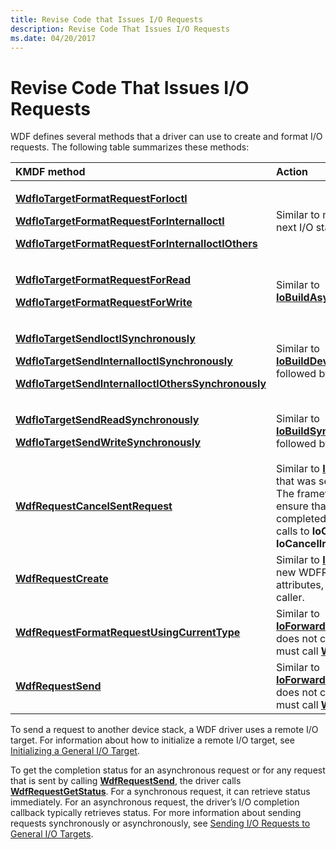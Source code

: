```yaml
---
title: Revise Code that Issues I/O Requests
description: Revise Code That Issues I/O Requests
ms.date: 04/20/2017
---
```


# Revise Code That Issues I/O Requests


WDF defines several methods that a driver can use to create and format I/O requests. The following table summarizes these methods:

<table>
<colgroup>
<col width="50%" />
<col width="50%" />
</colgroup>
<thead>
<tr class="header">
<th align="left">KMDF method</th>
<th align="left">Action</th>
</tr>
</thead>
<tbody>
<tr class="odd">
<td align="left"><p><a href="/windows-hardware/drivers/ddi/wdfiotarget/nf-wdfiotarget-wdfiotargetformatrequestforioctl" data-raw-source="[&lt;strong&gt;WdfIoTargetFormatRequestForIoctl&lt;/strong&gt;](/windows-hardware/drivers/ddi/wdfiotarget/nf-wdfiotarget-wdfiotargetformatrequestforioctl)"><strong>WdfIoTargetFormatRequestForIoctl</strong></a></p>
<p><a href="/windows-hardware/drivers/ddi/wdfiotarget/nf-wdfiotarget-wdfiotargetformatrequestforinternalioctl" data-raw-source="[&lt;strong&gt;WdfIoTargetFormatRequestForInternalIoctl&lt;/strong&gt;](/windows-hardware/drivers/ddi/wdfiotarget/nf-wdfiotarget-wdfiotargetformatrequestforinternalioctl)"><strong>WdfIoTargetFormatRequestForInternalIoctl</strong></a></p>
<p><a href="/windows-hardware/drivers/ddi/wdfiotarget/nf-wdfiotarget-wdfiotargetformatrequestforinternalioctlothers" data-raw-source="[&lt;strong&gt;WdfIoTargetFormatRequestForInternalIoctlOthers&lt;/strong&gt;](/windows-hardware/drivers/ddi/wdfiotarget/nf-wdfiotarget-wdfiotargetformatrequestforinternalioctlothers)"><strong>WdfIoTargetFormatRequestForInternalIoctlOthers</strong></a></p></td>
<td align="left">Similar to manually formatting the next I/O stack location.</td>
</tr>
<tr class="even">
<td align="left"><p><a href="/windows-hardware/drivers/ddi/wdfiotarget/nf-wdfiotarget-wdfiotargetformatrequestforread" data-raw-source="[&lt;strong&gt;WdfIoTargetFormatRequestForRead&lt;/strong&gt;](/windows-hardware/drivers/ddi/wdfiotarget/nf-wdfiotarget-wdfiotargetformatrequestforread)"><strong>WdfIoTargetFormatRequestForRead</strong></a></p>
<p><a href="/windows-hardware/drivers/ddi/wdfiotarget/nf-wdfiotarget-wdfiotargetformatrequestforwrite" data-raw-source="[&lt;strong&gt;WdfIoTargetFormatRequestForWrite&lt;/strong&gt;](/windows-hardware/drivers/ddi/wdfiotarget/nf-wdfiotarget-wdfiotargetformatrequestforwrite)"><strong>WdfIoTargetFormatRequestForWrite</strong></a></p></td>
<td align="left">Similar to <a href="/windows-hardware/drivers/ddi/wdm/nf-wdm-iobuildasynchronousfsdrequest" data-raw-source="[&lt;strong&gt;IoBuildAsynchronousFsdRequest&lt;/strong&gt;](/windows-hardware/drivers/ddi/wdm/nf-wdm-iobuildasynchronousfsdrequest)"><strong>IoBuildAsynchronousFsdRequest</strong></a>.</td>
</tr>
<tr class="odd">
<td align="left"><p><a href="/windows-hardware/drivers/ddi/wdfiotarget/nf-wdfiotarget-wdfiotargetsendioctlsynchronously" data-raw-source="[&lt;strong&gt;WdfIoTargetSendIoctlSynchronously&lt;/strong&gt;](/windows-hardware/drivers/ddi/wdfiotarget/nf-wdfiotarget-wdfiotargetsendioctlsynchronously)"><strong>WdfIoTargetSendIoctlSynchronously</strong></a></p>
<p><a href="/windows-hardware/drivers/ddi/wdfiotarget/nf-wdfiotarget-wdfiotargetsendinternalioctlsynchronously" data-raw-source="[&lt;strong&gt;WdfIoTargetSendInternalIoctlSynchronously&lt;/strong&gt;](/windows-hardware/drivers/ddi/wdfiotarget/nf-wdfiotarget-wdfiotargetsendinternalioctlsynchronously)"><strong>WdfIoTargetSendInternalIoctlSynchronously</strong></a></p>
<p><a href="/windows-hardware/drivers/ddi/wdfiotarget/nf-wdfiotarget-wdfiotargetsendinternalioctlotherssynchronously" data-raw-source="[&lt;strong&gt;WdfIoTargetSendInternalIoctlOthersSynchronously&lt;/strong&gt;](/windows-hardware/drivers/ddi/wdfiotarget/nf-wdfiotarget-wdfiotargetsendinternalioctlotherssynchronously)"><strong>WdfIoTargetSendInternalIoctlOthersSynchronously</strong></a></p></td>
<td align="left">Similar to <a href="/windows-hardware/drivers/ddi/wdm/nf-wdm-iobuilddeviceiocontrolrequest" data-raw-source="[&lt;strong&gt;IoBuildDeviceIoControlRequest&lt;/strong&gt;](/windows-hardware/drivers/ddi/wdm/nf-wdm-iobuilddeviceiocontrolrequest)"><strong>IoBuildDeviceIoControlRequest</strong></a>, followed by <a href="/windows-hardware/drivers/ddi/wdm/nf-wdm-iocalldriver" data-raw-source="[&lt;strong&gt;IoCallDriver&lt;/strong&gt;](/windows-hardware/drivers/ddi/wdm/nf-wdm-iocalldriver)"><strong>IoCallDriver</strong></a>.</td>
</tr>
<tr class="even">
<td align="left"><p><a href="/windows-hardware/drivers/ddi/wdfiotarget/nf-wdfiotarget-wdfiotargetsendreadsynchronously" data-raw-source="[&lt;strong&gt;WdfIoTargetSendReadSynchronously&lt;/strong&gt;](/windows-hardware/drivers/ddi/wdfiotarget/nf-wdfiotarget-wdfiotargetsendreadsynchronously)"><strong>WdfIoTargetSendReadSynchronously</strong></a></p>
<p><a href="/windows-hardware/drivers/ddi/wdfiotarget/nf-wdfiotarget-wdfiotargetsendwritesynchronously" data-raw-source="[&lt;strong&gt;WdfIoTargetSendWriteSynchronously&lt;/strong&gt;](/windows-hardware/drivers/ddi/wdfiotarget/nf-wdfiotarget-wdfiotargetsendwritesynchronously)"><strong>WdfIoTargetSendWriteSynchronously</strong></a></p></td>
<td align="left">Similar to <a href="/windows-hardware/drivers/ddi/wdm/nf-wdm-iobuildsynchronousfsdrequest" data-raw-source="[&lt;strong&gt;IoBuildSynchronousFsdRequest&lt;/strong&gt;](/windows-hardware/drivers/ddi/wdm/nf-wdm-iobuildsynchronousfsdrequest)"><strong>IoBuildSynchronousFsdRequest</strong></a>, followed by <a href="/windows-hardware/drivers/ddi/wdm/nf-wdm-iocalldriver" data-raw-source="[&lt;strong&gt;IoCallDriver&lt;/strong&gt;](/windows-hardware/drivers/ddi/wdm/nf-wdm-iocalldriver)"><strong>IoCallDriver</strong></a>.</td>
</tr>
<tr class="odd">
<td align="left"><p><a href="/windows-hardware/drivers/ddi/wdfrequest/nf-wdfrequest-wdfrequestcancelsentrequest" data-raw-source="[&lt;strong&gt;WdfRequestCancelSentRequest&lt;/strong&gt;](/windows-hardware/drivers/ddi/wdfrequest/nf-wdfrequest-wdfrequestcancelsentrequest)"><strong>WdfRequestCancelSentRequest</strong></a></p></td>
<td align="left">Similar to <a href="/windows-hardware/drivers/ddi/wdm/nf-wdm-iocancelirp" data-raw-source="[&lt;strong&gt;IoCancelIrp&lt;/strong&gt;](/windows-hardware/drivers/ddi/wdm/nf-wdm-iocancelirp)"><strong>IoCancelIrp</strong></a> for a PIRP that was sent with <a href="/windows-hardware/drivers/ddi/wdm/nf-wdm-iocalldriver" data-raw-source="[&lt;strong&gt;IoCallDriver&lt;/strong&gt;](/windows-hardware/drivers/ddi/wdm/nf-wdm-iocalldriver)"><strong>IoCallDriver</strong></a>. The framework provides locks to ensure that the PIRP is not completed or freed between the calls to <strong>IoCallDriver</strong> and <strong>IoCancelIrp</strong>.</td>
</tr>
<tr class="even">
<td align="left"><a href="/windows-hardware/drivers/ddi/wdfrequest/nf-wdfrequest-wdfrequestcreate" data-raw-source="[&lt;strong&gt;WdfRequestCreate&lt;/strong&gt;](/windows-hardware/drivers/ddi/wdfrequest/nf-wdfrequest-wdfrequestcreate)"><strong>WdfRequestCreate</strong></a></td>
<td align="left">Similar to <a href="/windows-hardware/drivers/ddi/wdm/nf-wdm-ioallocateirp" data-raw-source="[&lt;strong&gt;IoAllocateIrp&lt;/strong&gt;](/windows-hardware/drivers/ddi/wdm/nf-wdm-ioallocateirp)"><strong>IoAllocateIrp</strong></a>. Creates a new WDFREQUEST object, sets attributes, and returns handle to caller.</td>
</tr>
<tr class="odd">
<td align="left"><a href="/windows-hardware/drivers/ddi/wdfrequest/nf-wdfrequest-wdfrequestformatrequestusingcurrenttype" data-raw-source="[&lt;strong&gt;WdfRequestFormatRequestUsingCurrentType&lt;/strong&gt;](/windows-hardware/drivers/ddi/wdfrequest/nf-wdfrequest-wdfrequestformatrequestusingcurrenttype)"><strong>WdfRequestFormatRequestUsingCurrentType</strong></a></td>
<td align="left">Similar to <a href="/windows-hardware/drivers/ddi/wdm/nf-wdm-ioforwardirpsynchronously" data-raw-source="[&lt;strong&gt;IoForwardIrpSynchronously&lt;/strong&gt;](/windows-hardware/drivers/ddi/wdm/nf-wdm-ioforwardirpsynchronously)"><strong>IoForwardIrpSynchronously</strong></a> but does not call <a href="/windows-hardware/drivers/ddi/wdm/nf-wdm-iocalldriver" data-raw-source="[&lt;strong&gt;IoCallDriver&lt;/strong&gt;](/windows-hardware/drivers/ddi/wdm/nf-wdm-iocalldriver)"><strong>IoCallDriver</strong></a>; driver must call <a href="/windows-hardware/drivers/ddi/wdfrequest/nf-wdfrequest-wdfrequestsend" data-raw-source="[&lt;strong&gt;WdfRequestSend&lt;/strong&gt;](/windows-hardware/drivers/ddi/wdfrequest/nf-wdfrequest-wdfrequestsend)"><strong>WdfRequestSend</strong></a>.</td>
</tr>
<tr class="even">
<td align="left"><a href="/windows-hardware/drivers/ddi/wdfrequest/nf-wdfrequest-wdfrequestsend" data-raw-source="[&lt;strong&gt;WdfRequestSend&lt;/strong&gt;](/windows-hardware/drivers/ddi/wdfrequest/nf-wdfrequest-wdfrequestsend)"><strong>WdfRequestSend</strong></a></td>
<td align="left">Similar to <a href="/windows-hardware/drivers/ddi/wdm/nf-wdm-ioforwardirpsynchronously" data-raw-source="[&lt;strong&gt;IoForwardIrpSynchronously&lt;/strong&gt;](/windows-hardware/drivers/ddi/wdm/nf-wdm-ioforwardirpsynchronously)"><strong>IoForwardIrpSynchronously</strong></a> but does not call <a href="/windows-hardware/drivers/ddi/wdm/nf-wdm-iocalldriver" data-raw-source="[&lt;strong&gt;IoCallDriver&lt;/strong&gt;](/windows-hardware/drivers/ddi/wdm/nf-wdm-iocalldriver)"><strong>IoCallDriver</strong></a>; driver must call <a href="/windows-hardware/drivers/ddi/wdfrequest/nf-wdfrequest-wdfrequestsend" data-raw-source="[&lt;strong&gt;WdfRequestSend&lt;/strong&gt;](/windows-hardware/drivers/ddi/wdfrequest/nf-wdfrequest-wdfrequestsend)"><strong>WdfRequestSend</strong></a>.</td>
</tr>
</tbody>
</table>

 

To send a request to another device stack, a WDF driver uses a remote I/O target. For information about how to initialize a remote I/O target, see [Initializing a General I/O Target](initializing-a-general-i-o-target.md).

To get the completion status for an asynchronous request or for any request that is sent by calling [**WdfRequestSend**](/windows-hardware/drivers/ddi/wdfrequest/nf-wdfrequest-wdfrequestsend), the driver calls [**WdfRequestGetStatus**](/windows-hardware/drivers/ddi/wdfrequest/nf-wdfrequest-wdfrequestgetstatus). For a synchronous request, it can retrieve status immediately. For an asynchronous request, the driver’s I/O completion callback typically retrieves status. For more information about sending requests synchronously or asynchronously, see [Sending I/O Requests to General I/O Targets](sending-i-o-requests-to-general-i-o-targets.md).

